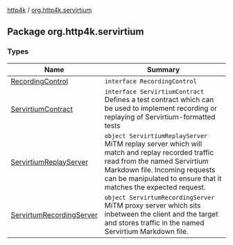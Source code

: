 [http4k](../index.md) / [org.http4k.servirtium](./index.md)

## Package org.http4k.servirtium

### Types

| Name | Summary |
|---|---|
| [RecordingControl](-recording-control/index.md) | `interface RecordingControl` |
| [ServirtiumContract](-servirtium-contract/index.md) | `interface ServirtiumContract`<br>Defines a test contract which can be used to implement recording or replaying of Servirtium-formatted tests |
| [ServirtiumReplayServer](-servirtium-replay-server/index.md) | `object ServirtiumReplayServer`<br>MiTM replay server which will match and replay recorded traffic read from the named Servirtium Markdown file. Incoming requests can be manipulated to ensure that it matches the expected request. |
| [ServirtumRecordingServer](-servirtum-recording-server/index.md) | `object ServirtumRecordingServer`<br>MiTM proxy server which sits inbetween the client and the target and stores traffic in the named Servirtium Markdown file. |
